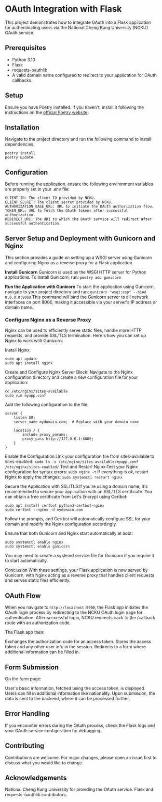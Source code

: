 # OAuth Integration with Flask

This project demonstrates how to integrate OAuth into a Flask application for authenticating users via the National Cheng Kung University (NCKU) OAuth service.

## Prerequisites

- Python 3.10
- Flask
- requests-oauthlib
- A valid domain name configured to redirect to your application for OAuth callbacks.

## Setup

Ensure you have Poetry installed. If you haven't, install it following the instructions on the [official Poetry website](https://python-poetry.org/docs/).

## Installation

Navigate to the project directory and run the following command to install dependencies:

```
poetry install
poetry update
```

## Configuration
Before running the application, ensure the following environment variables are properly set in your .env file:

```
CLIENT_ID: The client ID provided by NCKU.
CLIENT_SECRET: The client secret provided by NCKU.
AUTHORIZATION_BASE_URL: URL to initiate the OAuth authorization flow.
TOKEN_URL: URL to fetch the OAuth tokens after successful authorization.
REDIRECT_URI: The URI to which the OAuth service will redirect after successful authentication.
```

## Server Setup and Deployment with Gunicorn and Nginx

This section provides a guide on setting up a WSGI server using Gunicorn and configuring Nginx as a reverse proxy for a Flask application.

**Install Gunicorn**
Gunicorn is used as the WSGI HTTP server for Python applications. To install Gunicorn, run:
`poetry add gunicorn`

**Run the Application with Gunicorn**
To start the application using Gunicorn, navigate to your project directory and run:
`gunicorn "wsgi:app" --bind 0.0.0.0:8000`
This command will bind the Gunicorn server to all network interfaces on port 8000, making it accessible via your server's IP address or domain name.

### Configure Nginx as a Reverse Proxy
Nginx can be used to efficiently serve static files, handle more HTTP requests, and provide SSL/TLS termination. 
Here's how you can set up Nginx to work with Gunicorn:

Install Nginx:
```
sudo apt update
sudo apt install nginx
```
Create and Configure Nginx Server Block:
Navigate to the Nginx configuration directory and create a new configuration file for your application:
```
cd /etc/nginx/sites-available
sudo vim myapp.conf
```
Add the following configuration to the file:
```
server {
    listen 80;
    server_name mydomain.com;  # Replace with your domain name

    location / {
        include proxy_params;
        proxy_pass http://127.0.0.1:8000;
    }
}
```
Enable the Configuration:Link your configuration file from sites-available to sites-enabled:
`sudo ln -s /etc/nginx/sites-available/myapp.conf /etc/nginx/sites-enabled/`
Test and Restart Nginx:Test your Nginx configuration for syntax errors:
`sudo nginx -t`
If everything is ok, restart Nginx to apply the changes:
`sudo systemctl restart nginx`

Secure the Application with SSL/TLS:If you're using a domain name, it's recommended to secure your application with an SSL/TLS certificate. 
You can obtain a free certificate from Let's Encrypt using Certbot:
```
sudo apt install certbot python3-certbot-nginx
sudo certbot --nginx -d mydomain.com
```
Follow the prompts, and Certbot will automatically configure SSL for your domain and modify the Nginx configuration accordingly.

Ensure that both Gunicorn and Nginx start automatically at boot:
```
sudo systemctl enable nginx
sudo systemctl enable gunicorn
```
You may need to create a systemd service file for Gunicorn if you require it to start automatically.

Conclusion
With these settings, your Flask application is now served by Gunicorn, with Nginx acting as a reverse proxy that handles client requests and serves static files efficiently.

## OAuth Flow
When you navigate to `http://localhost:5000`, the Flask app initiates the OAuth login process by redirecting to the NCKU OAuth login page for authentication. After successful login, NCKU redirects back to the /callback route with an authorization code.

The Flask app then:

Exchanges the authorization code for an access token.
Stores the access token and any other user info in the session.
Redirects to a form where additional information can be filled in.

## Form Submission
On the form page:

User's basic information, fetched using the access token, is displayed.
Users can fill in additional information like nationality.
Upon submission, the data is sent to the backend, where it can be processed further.

## Error Handling
If you encounter errors during the OAuth process, check the Flask logs and your OAuth service configuration for debugging.

## Contributing
Contributions are welcome. For major changes, please open an issue first to discuss what you would like to change.

## Acknowledgements
National Cheng Kung University for providing the OAuth service.
Flask and requests-oauthlib contributors.
